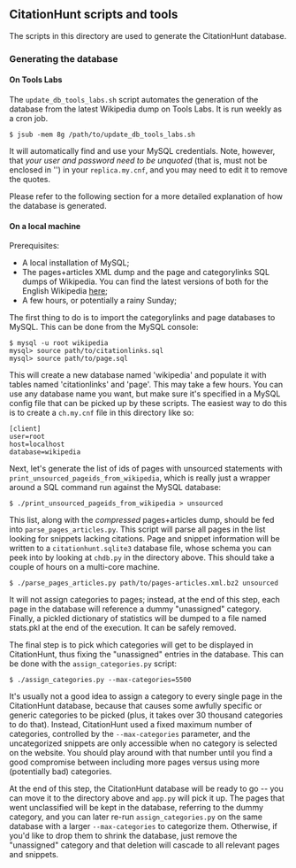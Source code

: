 ## CitationHunt scripts and tools

The scripts in this directory are used to generate the CitationHunt database.

### Generating the database

#### On Tools Labs

The `update_db_tools_labs.sh` script automates the generation of the database
from the latest Wikipedia dump on Tools Labs. It is run weekly as a cron job.

`$ jsub -mem 8g /path/to/update_db_tools_labs.sh`

It will automatically find and use your MySQL credentials. Note, however, that
*your user and password need to be unquoted* (that is, must not be enclosed in
'') in your `replica.my.cnf`, and you may need to edit it to remove the quotes.

Please refer to the following section for a more detailed explanation of how the
database is generated.

#### On a local machine

Prerequisites:

- A local installation of MySQL;
- The pages+articles XML dump and the page and categorylinks SQL dumps of
  Wikipedia. You can find the latest versions of both for the English Wikipedia
  [here](https://dumps.wikimedia.org/enwiki/latest/);
- A few hours, or potentially a rainy Sunday;

The first thing to do is to import the categorylinks and page databases to MySQL. This
can be done from the MySQL console:

```
$ mysql -u root wikipedia
mysql> source path/to/citationlinks.sql
mysql> source path/to/page.sql
```

This will create a new database named 'wikipedia' and populate it with tables
named 'citationlinks' and 'page'. This may take a few hours. You can use any
database name you want, but make sure it's specified in a MySQL config file
that can be picked up by these scripts. The easiest way to do this is to create
a `ch.my.cnf` file in this directory like so:

```
[client]
user=root
host=localhost
database=wikipedia
```

Next, let's generate the list of ids of pages with unsourced statements with
`print_unsourced_pageids_from_wikipedia`, which is really just a wrapper around
a SQL command run against the MySQL database:

```
$ ./print_unsourced_pageids_from_wikipedia > unsourced
```

This list, along with the *compressed* pages+articles dump, should be fed into
`parse_pages_articles.py`. This script will parse all pages in the list looking
for snippets lacking citations. Page and snippet information will be written to
a `citationhunt.sqlite3` database file, whose schema you can peek into by
looking at `chdb.py` in the directory above. This should take a couple of hours
on a multi-core machine.

```
$ ./parse_pages_articles.py path/to/pages-articles.xml.bz2 unsourced
```

It will not assign categories to pages; instead, at the end of this step, each
page in the database will reference a dummy "unassigned" category. Finally, a
pickled dictionary of statistics will be dumped to a file named stats.pkl at
the end of the execution. It can be safely removed.

The final step is to pick which categories will get to be displayed in
CitationHunt, thus fixing the "unassigned" entries in the database. This can be
done with the `assign_categories.py` script:

```
$ ./assign_categories.py --max-categories=5500
```

It's usually not a good idea to assign a category to every single page in the
CitationHunt database, because that causes some awfully specific or generic
categories to be picked (plus, it takes over 30 thousand categories to do
that). Instead, CitationHunt used a fixed maximum number of categories,
controlled by the `--max-categories` parameter, and the uncategorized snippets
are only accessible when no category is selected on the website. You should
play around with that number until you find a good compromise between including
more pages versus using more (potentially bad) categories.

At the end of this step, the CitationHunt database will be ready to go -- you
can move it to the directory above and `app.py` will pick it up. The pages that
went unclassified will be kept in the database, referring to the dummy
category, and you can later re-run `assign_categories.py` on the same database
with a larger `--max-categories` to categorize them. Otherwise, if you'd like
to drop them to shrink the database, just remove the "unassigned" category and
that deletion will cascade to all relevant pages and snippets.
